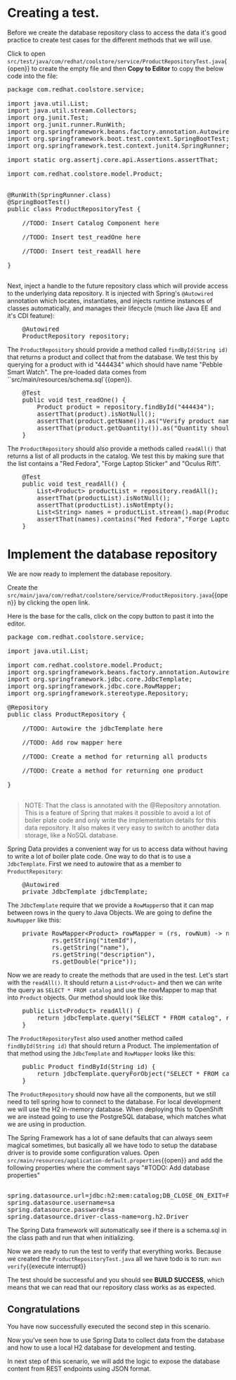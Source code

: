 

# Creating a test. 

Before we create the database repository class to access the data it's good practice to create test cases for the different methods that we will use.

Click to open ``src/test/java/com/redhat/coolstore/service/ProductRepositoryTest.java``{{open}} to create the empty file and
then **Copy to Editor** to copy the below code into the file:

<pre class="file" data-filename="src/test/java/com/redhat/coolstore/service/ProductRepositoryTest.java" data-target="replace">
package com.redhat.coolstore.service;

import java.util.List;
import java.util.stream.Collectors;
import org.junit.Test;
import org.junit.runner.RunWith;
import org.springframework.beans.factory.annotation.Autowired;
import org.springframework.boot.test.context.SpringBootTest;
import org.springframework.test.context.junit4.SpringRunner;

import static org.assertj.core.api.Assertions.assertThat;

import com.redhat.coolstore.model.Product;


@RunWith(SpringRunner.class)
@SpringBootTest()
public class ProductRepositoryTest {

    //TODO: Insert Catalog Component here

    //TODO: Insert test_readOne here

    //TODO: Insert test_readAll here

}

</pre>

Next, inject a handle to the future repository class which will provide access to the underlying data repository. It is
injected with Spring's `@Autowired` annotation which locates, instantiates, and injects runtime instances of classes automatically,
and manages their lifecycle (much like Java EE and it's CDI feature):

<pre class="file" data-filename="src/test/java/com/redhat/coolstore/service/ProductRepositoryTest.java" data-target="insert" data-marker="//TODO: Insert Catalog Component here">
    @Autowired
    ProductRepository repository;
</pre>

The `ProductRepository` should provide a method called `findById(String id)` that returns a product and collect that from the database. We test this by querying for a product with id "444434" which should have name "Pebble Smart Watch". The pre-loaded data comes from ``src/main/resources/schema.sql`{{open}}. 
<pre class="file" data-filename="src/test/java/com/redhat/coolstore/service/ProductRepositoryTest.java" data-target="insert" data-marker="//TODO: Insert test_readOne here">
    @Test
    public void test_readOne() {
        Product product = repository.findById("444434");
        assertThat(product).isNotNull();
        assertThat(product.getName()).as("Verify product name").isEqualTo("Pebble Smart Watch");
        assertThat(product.getQuantity()).as("Quantity should be ZEOR").isEqualTo(0);
    }
</pre>

The `ProductRepository` should also provide a methods called `readAll()` that returns a list of all products in the catalog. We test this by making sure that the list contains a "Red Fedora", "Forge Laptop Sticker" and "Oculus Rift".

<pre class="file" data-filename="src/test/java/com/redhat/coolstore/service/ProductRepositoryTest.java" data-target="insert" data-marker="//TODO: Insert test_readAll here">
    @Test
    public void test_readAll() {
        List&lt;Product&gt; productList = repository.readAll();
        assertThat(productList).isNotNull();
        assertThat(productList).isNotEmpty();
        List&lt;String&gt; names = productList.stream().map(Product::getName).collect(Collectors.toList());
        assertThat(names).contains("Red Fedora","Forge Laptop Sticker","Oculus Rift");
    }
</pre>

# Implement the database repository

We are now ready to implement the database repository.  

Create the ``src/main/java/com/redhat/coolstore/service/ProductRepository.java``{{open}} by clicking the open link.

Here is the base for the calls, click on the copy button to past it into the editor.
<pre class=file data-filename="src/main/java/com/redhat/coolstore/service/ProductRepository.java" data-target="replace">
package com.redhat.coolstore.service;

import java.util.List;

import com.redhat.coolstore.model.Product;
import org.springframework.beans.factory.annotation.Autowired;
import org.springframework.jdbc.core.JdbcTemplate;
import org.springframework.jdbc.core.RowMapper;
import org.springframework.stereotype.Repository;

@Repository
public class ProductRepository {

    //TODO: Autowire the jdbcTemplate here

    //TODO: Add row mapper here

    //TODO: Create a method for returning all products

    //TODO: Create a method for returning one product

}

</pre>

> NOTE: That the class is annotated with the @Repository annotation. This is a feature of Spring that makes it possible to avoid a lot of boiler plate code and only write the implementation details for this data repository. It also makes it very easy to switch to another data storage, like a NoSQL database.

Spring Data provides a convenient way for us to access data without having to write a lot of boiler plate code. One way to do that is to use a `JdbcTemplate`. First we need to autowire that as a member to `ProductRepository`:

<pre class="file" data-filename="src/main/java/com/redhat/coolstore/service/ProductRepository.java" data-target="insert" data-marker="//TODO: Autowire the jdbcTemplate here">
    @Autowired
    private JdbcTemplate jdbcTemplate;
</pre>

The `JdbcTemplate` require that we provide a `RowMapper`so that it can map between rows in the query to Java Objects. We are going to define the `RowMapper` like this:

<pre class="file" data-filename="src/main/java/com/redhat/coolstore/service/ProductRepository.java" data-target="insert" data-marker=" //TODO: Add row mapper here">
    private RowMapper&lt;Product&gt; rowMapper = (rs, rowNum) -> new Product(
            rs.getString("itemId"),
            rs.getString("name"),
            rs.getString("description"),
            rs.getDouble("price"));
</pre>

Now we are ready to create the methods that are used in the test. Let's start with the `readAll()`. It should return a `List<Product>` and then we can write the query as `SELECT * FROM catalog` and use the rowMapper to map that into `Product` objects. Our method should look like this:

<pre class="file" data-filename="src/main/java/com/redhat/coolstore/service/ProductRepository.java" data-target="insert" data-marker="//TODO: Create a method for returning all products">
    public List&lt;Product&gt; readAll() {
        return jdbcTemplate.query("SELECT * FROM catalog", rowMapper);
    }
</pre>

The `ProductRepositoryTest` also used another method called `findById(String id)` that should return a Product. The implementation of that method using the `JdbcTemplate` and `RowMapper` looks like this:
<pre class="file" data-filename="src/main/java/com/redhat/coolstore/service/ProductRepository.java" data-target="insert" data-marker="//TODO: Create a method for returning one product">
    public Product findById(String id) {
        return jdbcTemplate.queryForObject("SELECT * FROM catalog WHERE itemId = " + id, rowMapper);
    }
</pre>

The `ProductRepository` should now have all the components, but we still need to tell spring how to connect to the database. For local development we will use the H2 in-memory database. When deploying this to OpenShift we are instead going to use the PostgreSQL database, which matches what we are using in production.

The Spring Framework has a lot of sane defaults that can always seem magical sometimes, but basically all we have todo to setup the database driver is to provide some configuration values. Open ``src/main/resources/application-default.properties``{{open}} and add the following properties where the comment says "#TODO: Add database properties"

<pre class="file" data-filename="src/main/resources/application-default.properties" data-target="insert" data-marker="#TODO: Add database properties"> 
spring.datasource.url=jdbc:h2:mem:catalog;DB_CLOSE_ON_EXIT=FALSE
spring.datasource.username=sa
spring.datasource.password=sa
spring.datasource.driver-class-name=org.h2.Driver
</pre>

The Spring Data framework will automatically see if there is a schema.sql in the class path and run that when initializing.


Now we are ready to run the test to verify that everything works. Because we created the `ProductRepositoryTest.java` all we have todo is to run: ``mvn verify``{{execute interrupt}}

The test should be successful and you should see **BUILD SUCCESS**, which means that we can read that our repository class works as as expected.

## Congratulations

You have now successfully executed the second step in this scenario. 

Now you've seen how to use Spring Data to collect data from the database and how to use a local H2 database for development and testing.

In next step of this scenario, we will add the logic to expose the database content from REST endpoints using JSON format.
